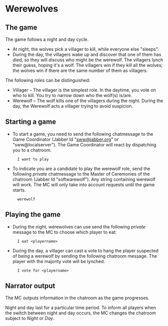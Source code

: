 Werewolves
==========

The game
--------

The game follows a night and day cycle. 
* At night, the wolves pick a villager to kill, while everyone else "sleeps". 
* During the day, the villagers wake up and discover that one of them has died, so they will discuss who might be the werewolf. The villagers lynch their guess, hoping it's a wolf. The villagers win if they kill all the wolves; the wolves win if there are the same number of them as villagers.

The following roles can be distinguished:
* Villager – The villager is the simplest role. In the daytime, you vote on who to kill. You try to narrow down who the wolf(s) is/are. 
* Werewolf – The wolf kills one of the villagers during the night. During the day, the Werewolf acts a villager trying to avoid suspicion. 


Starting a game
---------------

* To start a game, you need to send the following chatmessage to the Game Coordinator (Jabber Id "sww@jabber.org" or "sww@localserver"). The Game Coordinator will react by dispatching you to a chatroom.

        I want to play 
    

* To  indicate you are a candidate to play the werewolf role, send the following _private_ chatmessage to the Master of Ceremonies of the chatroom (Jabber Id "softwarewolf"). Any string containing werewolf will work. The MC will only take into account requests until the game starts.

        werewolf
  
Playing the game
----------------

* During the night, werewolves can use send the following _private_ message to the MC to choose which player to eat:

        I eat <playername>
        
* During the day, a villager can cast a vote to hang the player suspected of being a werewolf by sending the following chatroom message. The player with the majority vote will be lynched. 

        I vote for <playername> 

Narrator output
---------------

The MC outputs information in the chatroom as the game progresses.

Night and day last for a particular time period. To inform all players when the switch between night and day occurs, the MC changes the chatroom subject to _Night_ or _Day_. 
